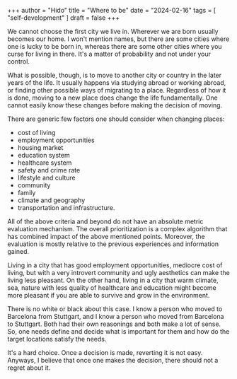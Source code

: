 +++
author = "Hido"
title = "Where to be"
date = "2024-02-16"
tags = [
  "self-development"
]
draft = false
+++

We cannot choose the first city we live in. Wherever we are born usually becomes our home. I won't mention names, but there are some cities where one is lucky to be born in, whereas there are some other cities where you curse for living in there. It's a matter of probability and not under your control.

What is possible, though, is to move to another city or country in the later years of the life. It usually happens via studying abroad or working abroad, or finding other possible ways of migrating to a place. Regardless of how it is done, moving to a new place does change the life fundamentally. One cannot easily know these changes before making the decision of moving. 

There are generic few factors one should consider when changing places:
* cost of living
* employment opportunities
* housing market
* education system
* healthcare system
* safety and crime rate
* lifestyle and culture
* community
* family
* climate and geography
* transportation and infrastructure.

All of the above criteria and beyond do not have an absolute metric evaluation mechanism. The overall prioritization is a complex algorithm that has combined impact of the above mentioned points. Moreover, the evaluation is mostly relative to the previous experiences and information gained. 

Living in a city that has good employment opportunities, mediocre cost of living, but with a very introvert community and ugly aesthetics can make the living less pleasant. On the other hand, living in a city that warm climate, sea, nature with less quality of healthcare and education might become more pleasant if you are able to survive and grow in the environment. 

There is no white or black about this case. I know a person who moved to Barcelona from Stuttgart, and I know a person who moved from Barcelona to Stuttgart. Both had their own reasonings and both make a lot of sense. So, one needs define and decide what is important for them and how do the target locations satisfy the needs. 

It's a hard choice. Once a decision is made, reverting it is not easy. Anyways, I believe that once one makes the decision, there should not a regret about it. 